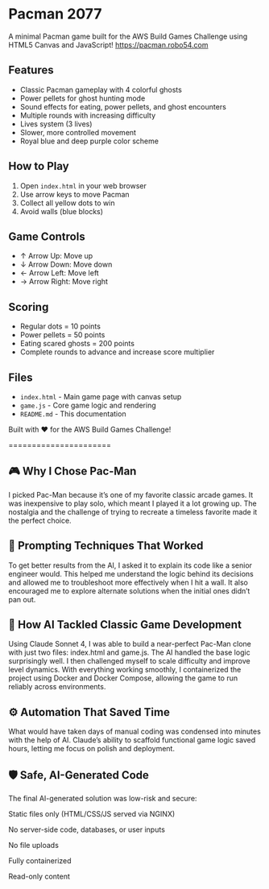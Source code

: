 # Pacman 2077

A minimal Pacman game built for the AWS Build Games Challenge using HTML5 Canvas and JavaScript!
https://pacman.robo54.com

## Features

- Classic Pacman gameplay with 4 colorful ghosts
- Power pellets for ghost hunting mode
- Sound effects for eating, power pellets, and ghost encounters
- Multiple rounds with increasing difficulty
- Lives system (3 lives)
- Slower, more controlled movement
- Royal blue and deep purple color scheme

## How to Play

1. Open `index.html` in your web browser
2. Use arrow keys to move Pacman
3. Collect all yellow dots to win
4. Avoid walls (blue blocks)

## Game Controls

- ↑ Arrow Up: Move up
- ↓ Arrow Down: Move down  
- ← Arrow Left: Move left
- → Arrow Right: Move right

## Scoring

- Regular dots = 10 points
- Power pellets = 50 points  
- Eating scared ghosts = 200 points
- Complete rounds to advance and increase score multiplier

## Files

- `index.html` - Main game page with canvas setup
- `game.js` - Core game logic and rendering
- `README.md` - This documentation

Built with ❤️ for the AWS Build Games Challenge!

======================

## 🎮 Why I Chose Pac-Man
I picked Pac-Man because it’s one of my favorite classic arcade games. It was inexpensive to play solo, which meant I played it a lot growing up. The nostalgia and the challenge of trying to recreate a timeless favorite made it the perfect choice.

## 🤖 Prompting Techniques That Worked
To get better results from the AI, I asked it to explain its code like a senior engineer would. This helped me understand the logic behind its decisions and allowed me to troubleshoot more effectively when I hit a wall. It also encouraged me to explore alternate solutions when the initial ones didn’t pan out.

## 💾 How AI Tackled Classic Game Development
Using Claude Sonnet 4, I was able to build a near-perfect Pac-Man clone with just two files: index.html and game.js. The AI handled the base logic surprisingly well. I then challenged myself to scale difficulty and improve level dynamics. With everything working smoothly, I containerized the project using Docker and Docker Compose, allowing the game to run reliably across environments.

## ⚙️ Automation That Saved Time
What would have taken days of manual coding was condensed into minutes with the help of AI. Claude’s ability to scaffold functional game logic saved hours, letting me focus on polish and deployment.

## 🛡️ Safe, AI-Generated Code
The final AI-generated solution was low-risk and secure:

Static files only (HTML/CSS/JS served via NGINX)

No server-side code, databases, or user inputs

No file uploads

Fully containerized

Read-only content
